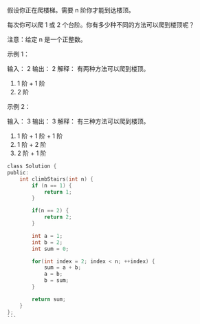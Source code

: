假设你正在爬楼梯。需要 n 阶你才能到达楼顶。

每次你可以爬 1 或 2 个台阶。你有多少种不同的方法可以爬到楼顶呢？

注意：给定 n 是一个正整数。

示例 1：

输入： 2
输出： 2
解释： 有两种方法可以爬到楼顶。
1.  1 阶 + 1 阶
2.  2 阶

示例 2：

输入： 3
输出： 3
解释： 有三种方法可以爬到楼顶。
1.  1 阶 + 1 阶 + 1 阶
2.  1 阶 + 2 阶
3.  2 阶 + 1 阶

````c
class Solution {
public:
    int climbStairs(int n) {
        if (n == 1) {
            return 1;
        }

        if(n == 2) {
            return 2;
        }

        int a = 1;
        int b = 2;
        int sum = 0;

        for(int index = 2; index < n; ++index) {
            sum = a + b;
            a = b;
            b = sum;
        }

        return sum;
    }
};
```